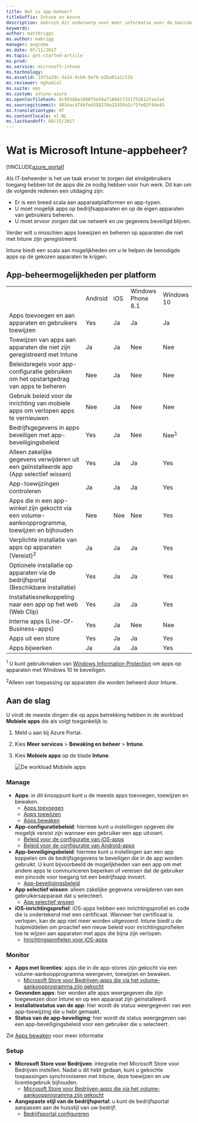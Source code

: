 ```yaml
---
title: Wat is app-beheer?
titleSuffix: Intune on Azure
description: Gebruik dit onderwerp voor meer informatie over de basisbeginselen van app-beheer met Microsoft Intune.
keywords: 
author: mattbriggs
ms.author: mabrigg
manager: angrobe
ms.date: 07/11/2017
ms.topic: get-started-article
ms.prod: 
ms.service: microsoft-intune
ms.technology: 
ms.assetid: 1975a2dc-3a14-4cb9-9afb-e2ba01a1c51b
ms.reviewer: mghadial
ms.suite: ems
ms.custom: intune-azure
ms.openlocfilehash: 8c993d8a1006f5e50a718681f331f53812fae2a4
ms.sourcegitcommit: 4034ac474bfed358270a32459a2cf2fe02f44e45
ms.translationtype: HT
ms.contentlocale: nl-NL
ms.lasthandoff: 08/15/2017
---
```

# <a name="what-is-microsoft-intune-app-management"></a>Wat is Microsoft Intune-appbeheer?


[!INCLUDE[azure_portal](./includes/azure_portal.md)]


Als IT-beheerder is het uw taak ervoor te zorgen dat eindgebruikers toegang hebben tot de apps die ze nodig hebben voor hun werk. Dit kan om de volgende redenen een uitdaging zijn:
- Er is een breed scala aan apparaatplatformen en app-typen.
- U moet mogelijk apps op bedrijfsapparaten en op de eigen apparaten van gebruikers beheren.
- U moet ervoor zorgen dat uw netwerk en uw gegevens beveiligd blijven.

Verder wilt u misschien apps toewijzen en beheren op apparaten die niet met Intune zijn geregistreerd.

Intune biedt een scala aan mogelijkheden om u te helpen de benodigde apps op de gekozen apparaten te krijgen.

## <a name="app-management-capabilities-by-platform"></a>App-beheermogelijkheden per platform

||||||
|-|-|-|-|-|
|&nbsp; |Android|iOS|Windows Phone 8.1|Windows 10|
|Apps toevoegen en aan apparaten en gebruikers toewijzen|Yes|Ja|Ja|Ja|
|Toewijzen van apps aan apparaten die niet zijn geregistreerd met Intune|Ja|Ja|Nee|Nee|
|Beleidsregels voor app-configuratie gebruiken om het opstartgedrag van apps te beheren|Nee|Ja|Nee|Nee|
|Gebruik beleid voor de inrichting van mobiele apps om verlopen apps te vernieuwen|Nee|Ja|Nee|Nee|
|Bedrijfsgegevens in apps beveiligen met app-beveiligingsbeleid|Yes|Ja|Nee|Nee<sup>1</sup>|
|Alleen zakelijke gegevens verwijderen uit een geïnstalleerde app (App selectief wissen)|Yes|Ja|Ja|Yes|
|App-toewijzingen controleren|Ja|Ja|Ja|Yes|
|Apps die in een app-winkel zijn gekocht via een volume-aankoopprogramma, toewijzen en bijhouden|Nee|Nee|Nee|Yes|
|Verplichte installatie van apps op apparaten (Vereist)<sup>2</sup>|Ja|Ja|Ja|Yes|
|Optionele installatie op apparaten via de bedrijfsportal (Beschikbare installatie)|Yes|Ja|Ja|Yes|
|Installatiesnelkoppeling naar een app op het web (Web Clip)|Yes|Ja|Ja|Yes|
|Interne apps (Line-Of-Business-apps)|Yes|Ja|Nee|Nee|
|Apps uit een store|Yes|Ja|Ja|Yes|
|Apps bijwerken|Ja|Ja|Ja|Yes|

<sup>1</sup> U kunt gebruikmaken van [Windows Information Protection](windows-information-protection-configure.md) om apps op apparaten met Windows 10 te beveiligen.

<sup>2</sup>Alleen van toepassing op apparaten die worden beheerd door Intune.

## <a name="how-to-get-started"></a>Aan de slag

U vindt de meeste dingen die op apps betrekking hebben in de workload **Mobiele apps** die als volgt toegankelijk is:

1. Meld u aan bij Azure Portal.
2. Kies **Meer services** > **Bewaking en beheer** > **Intune**.
3. Kies **Mobiele apps** op de blade **Intune**.

    ![De workload Mobiele apps](./media/apps-workload.png)

### <a name="manage"></a>Manage
- **Apps**: in dit knooppunt kunt u de meeste apps toevoegen, toewijzen en bewaken.
    - [Apps toevoegen](apps-add.md)
    - [Apps toewijzen](apps-deploy.md)
    - [Apps bewaken](apps-monitor.md)
- **App-configuratiebeleid**: hiermee kunt u instellingen opgeven die mogelijk vereist zijn wanneer een gebruiker een app uitvoert.
    - [Beleid voor de configuratie van iOS-apps](app-configuration-policies-use-ios.md)
    - [Beleid voor de configuratie van Android-apps](app-configuration-policies-use-android.md)
- **App-beveiligingsbeleid**: hiermee kunt u instellingen aan een app koppelen om de bedrijfsgegevens te beveiligen die in de app worden gebruikt. U kunt bijvoorbeeld de mogelijkheden van een app om met andere apps te communiceren beperken of vereisen dat de gebruiker een pincode voor toegang tot een bedrijfsapp invoert.
    - [App-beveiligingsbeleid](app-protection-policies.md)
- **App selectief wissen**: alleen zakelijke gegevens verwijderen van een gebruikersapparaat dat u selecteert.
    - [App selectief wissen](apps-selective-wipe.md)
- **iOS-inrichtingsprofiel**: iOS-apps hebben een inrichtingsprofiel en code die is ondertekend met een certificaat. Wanneer het certificaat is verlopen, kan de app niet meer worden uitgevoerd. Intune biedt u de hulpmiddelen om proactief een nieuw beleid voor inrichtingsprofielen toe te wijzen aan apparaten met apps die bijna zijn verlopen.
    - [Inrichtingsprofielen voor iOS-apps](app-provisioning-profile-ios.md)

### <a name="monitor"></a>Monitor
- **Apps met licenties**: apps die in de app-stores zijn gekocht via een volume-aankoopprogramma weergeven, toewijzen en bewaken.
    - [Microsoft Store voor Bedrijven-apps die via het volume-aankoopprogramma zijn gekocht](windows-store-for-business.md)
- **Gevonden apps**: hier worden alle apps weergegeven die zijn toegewezen door Intune en op een apparaat zijn geïnstalleerd.
- **Installatiestatus van de app**: hier wordt de status weergegeven van een app-toewijzing die u hebt gemaakt.
- **Status van de app-beveiliging**: hier wordt de status weergegeven van een app-beveiligingsbeleid voor een gebruiker die u selecteert.

Zie [Apps bewaken](apps-monitor.md) voor meer informatie

### <a name="setup"></a>Setup
<!--- **iOS VPP Tokens**
    - [iOS volume-purchased apps](vpp-apps-ios.md) --->
- **Microsoft Store voor Bedrijven**: integratie met Microsoft Store voor Bedrijven instellen. Nadat u dit hebt gedaan, kunt u gekochte toepassingen synchroniseren met Intune, deze toewijzen en uw licentiegebruik bijhouden.
    - [Microsoft Store voor Bedrijven-apps die via het volume-aankoopprogramma zijn gekocht](windows-store-for-business.md)
- **Aangepaste stijl van de bedrijfsportal**: u kunt de bedrijfsportal aanpassen aan de huisstijl van uw bedrijf.
    - [Bedrijfsportal configureren](company-portal-app.md)

